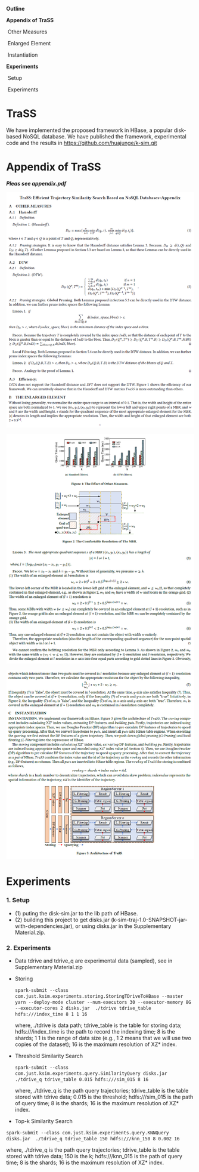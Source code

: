 



**Outline**

**Appendix of TraSS**

​	Other Measures

​	Enlarged Element

​	Instantiation

**Experiments**

​	Setup

​	Experiments

# TraSS

We have implemented the proposed framework in HBase, a popular disk-based NoSQL database. We have published the framework, experimental code and the results in https://github.com/huajunge/k-sim.git

# Appendix of TraSS

***Pleas see appendix.pdf***

![image-20210703151530511](images/image-20210703151530511.png)

![image-20210703151622144](images/image-20210703151622144.png)

![image-20210703151635261](images/image-20210703151635261.png)



# Experiments

### 1. Setup

- (1) puting the disk-sim.jar to the lib path of HBase.  
- (2) building this project to get disks.jar (k-sim-traj-1.0-SNAPSHOT-jar-with-dependencies.jar), or using disks.jar in the Supplementary Material.zip.

### 2. Experiments

- Data
  tdrive and tdrive_q are experimental data (sampled), see in Supplementary Material.zip

- Storing

  ```
  spark-submit --class com.just.ksim.experiments.storing.StoringTDriveToHBase --master yarn --deploy-mode cluster --num-executors 30 --executor-memory 8G --executor-cores 2 disks.jar  ./tdrive tdrive_table hdfs:///index_time 8 1 1 16
  ```

  where,  ./tdrive is data path; tdrive_table is the table for storing data; hdfs:///index_time is the path to record the indexing time; 8 is the shards; 1  1 is the range of data size (e.g., 1 2 means that we will use two copies of the dataset); 16 is the maximum resolution of XZ* index.

- Threshold Similarity Search

  ```
  spark-submit --class com.just.ksim.experiments.query.SimilarityQuery disks.jar  ./tdrive_q tdrive_table 0.015 hdfs:///sim_015 8 16
  ```

  where,  ./tdrive_q is the path query trajectories; tdrive_table is the table stored with tdrive data; 0.015 is the threshold; hdfs:///sim_015 is the path of query time; 8 is the shards; 16 is the maximum resolution of XZ* index.

-  Top-k Similarity Search

  ```
  spark-submit --class com.just.ksim.experiments.query.KNNQuery disks.jar  ./tdrive_q tdrive_table 150 hdfs:///knn_150 8 0.002 16
  ```

  where,  ./tdrive_q is the path query trajectories; tdrive_table is the table stored with tdrive data; 150 is the k; hdfs:///knn_015 is the path of query time; 8 is the shards; 16 is the maximum resolution of XZ* index. 

